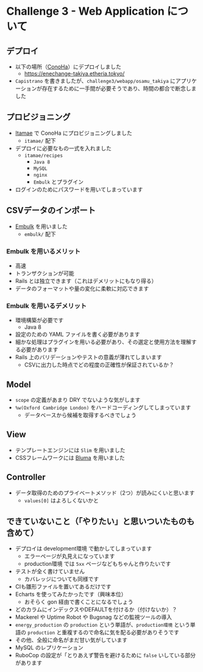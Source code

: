 # Challenge 3 - Web Application について

## デプロイ
- 以下の場所（[ConoHa](https://www.conoha.jp/)）にデプロイしました
  - https://enechange-takiya.etheria.tokyo/
- `Capistrano` を書きましたが、`challenge3/webapp/osamu_takiya` にアプリケーションが存在するために一手間が必要そうであり、時間の都合で断念しました

## プロビジョニング
- [Itamae](https://itamae.kitchen/) で ConoHa にプロビジョニングしました
  - `itamae/` 配下
- デプロイに必要なもの一式を入れました
  - `itamae/recipes`
    - `Java 8`
    - `MySQL`
    - `nginx`
    - `Embulk` とプラグイン
- ログインのためにパスワードを用いてしまっています

## CSVデータのインポート
- [Embulk](https://www.embulk.org/) を用いました
  - `embulk/` 配下

### Embulk を用いるメリット
- 高速
- トランザクションが可能
- Rails とは独立できます（これはデメリットにもなり得る）
- データのフォーマットや量の変化に柔軟に対応できます

### Embulk を用いるデメリット
- 環境構築が必要です
  - Java 8
- 設定のための YAML ファイルを書く必要があります
- 細かな処理はプラグインを用いる必要があり、その選定と使用方法を理解する必要があります
- Rails 上のバリデーションやテストの意義が薄れてしまいます
  - CSVに出力した時点でどの程度の正確性が保証されているか？

## Model
- `scope` の定義があまり DRY でないような気がします
- `%w(Oxford Cambridge London)` をハードコーディングしてしまっています
  - データベースから候補を取得するべきでしょう

## View
- テンプレートエンジンには `Slim` を用いました
- CSSフレームワークには [Bluma](https://bulma.io/) を用いました

## Controller
- データ取得のためのプライベートメソッド（2つ）が読みにくいと思います
  - `values[0]` はよろしくないかと

## できていないこと（「やりたい」と思いついたものも含めて）
- デプロイは development環境 で動かしてしまっています
  - エラーページが丸見えになっています
  - production環境 では `5xx` ページなどもちゃんと作りたいです
- テストが全く書けていません
  - カバレッジについても同様です
- CIも雛形ファイルを置いてあるだけです
- Echarts を使ってみたかったです（興味本位）
  - おそらく gon 経由で書くことになるでしょう
- どのカラムにインデックスやDEFAULTを付けるか（付けないか）？
- Mackerel や Uptime Robot や Bugsnag などの監視ツールの導入
- `energy_production` の `production` という単語が、`production環境` という単語の `production` と重複するので命名に気を配る必要がありそうです
- その他、全般に命名がまだ甘い気がしています
- MySQL のレプリケーション
- RuboCop の設定が「とりあえず警告を避けるために `false` いしている部分があります
